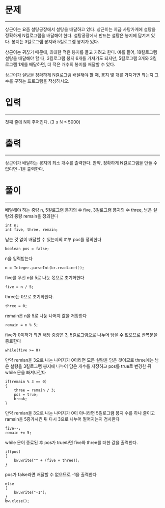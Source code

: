 
# 문제

---

상근이는 요즘 설탕공장에서 설탕을 배달하고 있다. 상근이는 지금 사탕가게에 설탕을 정확하게 N킬로그램을 배달해야 한다. 설탕공장에서 만드는 설탕은 봉지에 담겨져 있다. 봉지는 3킬로그램 봉지와 5킬로그램 봉지가 있다.

상근이는 귀찮기 때문에, 최대한 적은 봉지를 들고 가려고 한다. 예를 들어, 18킬로그램 설탕을 배달해야 할 때, 3킬로그램 봉지 6개를 가져가도 되지만, 5킬로그램 3개와 3킬로그램 1개를 배달하면, 더 적은 개수의 봉지를 배달할 수 있다.

상근이가 설탕을 정확하게 N킬로그램 배달해야 할 때, 봉지 몇 개를 가져가면 되는지 그 수를 구하는 프로그램을 작성하시오.

# 입력

---

첫째 줄에 N이 주어진다. (3 ≤ N ≤ 5000)

# 출력

---

상근이가 배달하는 봉지의 최소 개수를 출력한다. 만약, 정확하게 N킬로그램을 만들 수 없다면 -1을 출력한다.

# 풀이

----

배달해야 하는 중량 n, 5킬로그램 봉지의 수 five, 3킬로그램 봉지의 수 three, 남은 설탕의 중량 remain을 정의한다

    int n;
    int five, three, remain;

남는 것 없이 배달할 수 있는지의 여부 pos를 정의한다

    boolean pos = false;

n을 입력받는다

    n = Integer.parseInt(br.readLine());

five를 우선 n을 5로 나눈 몫으로 초기화한다

    five = n / 5;

three는 0으로 초기화한다.

    three = 0;

remain은 n을 5로 나눈 나머지 값을 저장한다
    
    remain = n % 5;

five가 0이하가 되면 해당 중량은 3, 5킬로그램으로 나누어 담을 수 없으므로 반복문을 종료한다

    while(five >= 0)
    
만약 remian을 3으로 나눈 나머지가 0이라면 모든 설탕을 담은 것이므로 
three에는 남은 설탕을 3킬로그램 봉지에 나누어 담은 개수를 저장하고 pos를 true로 변경한 뒤
while 문을 빠져나간다

    if(remain % 3 == 0)
    {
        three = remain / 3;
        pos = true;
        break;
    }

만약 remian을 3으로 나눈 나머지가 0이 아니라면 5킬로그램 봉지 수를 하나 줄이고
ramain을 5증가시킨 뒤 다시 3으로 나누어 떨어지는지 검사한다

    five--;
    remain += 5;

while 문이 종료된 후 pos가 true라면 five와 three를 더한 값을 출력한다.

    if(pos)
    {
        bw.write("" + (five + three));
    }

pos가 false라면 배달할 수 없으므로 -1을 출력한다

    else
    {
        bw.write("-1");
    }
    bw.close();
